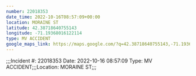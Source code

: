 ```yaml
---
number: 22018353
date_time: 2022-10-16T08:57:09+00:00
location: MORAINE ST
latitude: 42.38718640755143
longitude: -71.19368016122114
type: MV ACCIDENT
google_maps_link: https://maps.google.com/?q=42.38718640755143,-71.19368016122114
---
```


;;;Incident #: 22018353  Date: 2022-10-16 08:57:09   Type: MV ACCIDENT;;;Location: MORAINE ST;;;
